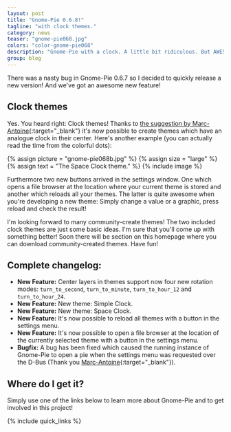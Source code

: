 ```yaml
---
layout: post
title: "Gnome-Pie 0.6.8!"
tagline: "with clock themes."
category: news
teaser: "gnome-pie068.jpg"
colors: "color-gnome-pie068"
description: "Gnome-Pie with a clock. A little bit ridiculous. But AWESOME!"
group: blog
---
```


There was a nasty bug in Gnome-Pie 0.6.7 so I decided to quickly release a new version! And we've got an awesome new feature!

<!--more-->

## Clock themes

Yes. You heard right: Clock themes! Thanks to [the suggestion by Marc-Antoine](https://github.com/Simmesimme/Gnome-Pie/issues/125){:target="_blank"} it's now possible to create themes which have an analogue clock in their center. Here's another example (you can actually read the time from the colorful dots):

{% assign picture = "gnome-pie068b.jpg" %}
{% assign size = "large" %}
{% assign text = "The Space Clock theme." %}
{% include image %}

Furthermore two new buttons arrived in the settings window. One which opens a file browser at the location where your current theme is stored and another which reloads all your themes. The latter is quite awesome when you're developing a new theme: Simply change a value or a graphic, press reload and check the result!

I'm looking forward to many community-create themes! The two included clock themes are just some basic ideas. I'm sure that you'll come up with something better! Soon there will be section on this homepage where you can download community-created themes. Have fun!

## Complete changelog:

* **New Feature:** Center layers in themes support now four new rotation modes: `turn_to_second`, `turn_to_minute`, `turn_to_hour_12` and `turn_to_hour_24`.
* **New Feature:** New theme: Simple Clock.
* **New Feature:** New theme: Space Clock.
* **New Feature:** It's now possible to reload all themes with a button in the settings menu.
* **New Feature:** It's now possible to open a file browser at the location of the currently selected theme with a button in the settings menu.
* **Bugfix:** A bug has been fixed which caused the running instance of Gnome-Pie to open a pie when the settings menu was requested over the D-Bus (Thank you [Marc-Antoine](https://github.com/washburn94){:target="_blank"}).


## Where do I get it?

Simply use one of the links below to learn more about Gnome-Pie and to get involved in this project!

{% include quick_links %}
